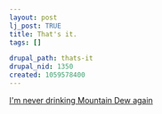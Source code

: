 ```yaml
--- 
layout: post
lj_post: TRUE
title: That's it.
tags: []

drupal_path: thats-it
drupal_nid: 1350
created: 1059578400
---
```

<a href="http://www.foreverworld.com/BVO.html" target="_blank">I'm never drinking Mountain Dew again</a>
